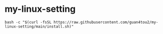 # my-linux-setting

`bash -c "$(curl -fsSL https://raw.githubusercontent.com/guan4tou2/my-linux-setting/main/install.sh)"`
